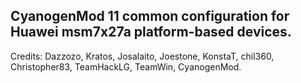 CyanogenMod 11 common configuration for Huawei msm7x27a platform-based devices.
-------------------------------------------------------------------------------

Credits: Dazzozo, Kratos, Josalaito, Joestone, KonstaT, chil360, Christopher83, TeamHackLG, TeamWin, CyanogenMod.
